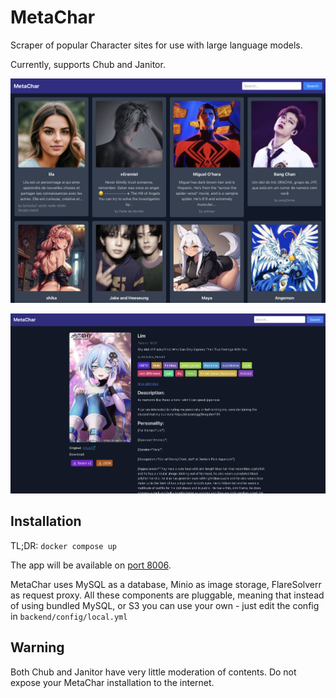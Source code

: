 # MetaChar

Scraper of popular Character sites for use with large language models.

Currently, supports Chub and Janitor.

![screenshot](docs/screen_list.png)

![screenshot](docs/screen_card.png)

## Installation

TL;DR: `docker compose up`

The app will be available on [port 8006](http://localhost:8006).

MetaChar uses MySQL as a database, Minio as image storage, FlareSolverr as request proxy.
All these components are pluggable, meaning that instead of using bundled MySQL, or S3 you can use your own - just edit the config in `backend/config/local.yml`

## Warning

Both Chub and Janitor have very little moderation of contents. Do not expose your MetaChar installation to the internet.
